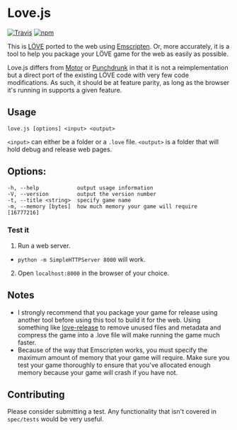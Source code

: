 Love.js
============
[![Travis](https://img.shields.io/travis/TannerRogalsky/love.js.svg)]() [![npm](https://img.shields.io/npm/v/love.js.svg)]()

This is [LÖVE](https://love2d.org/) ported to the web using [Emscripten](https://kripken.github.io/emscripten-site/). Or, more accurately, it is a tool to help you package your LÖVE game for the web as easily as possible.

Love.js differs from [Motor](https://github.com/rnlf/motor) or [Punchdrunk](https://github.com/TannerRogalsky/punchdrunk) in that it is not a reimplementation but a direct port of the existing LÖVE code with very few code modifications. As such, it should be at feature parity, as long as the browser it's running in supports a given feature.

## Usage
`love.js [options] <input> <output>`

`<input>` can either be a folder or a `.love` file.
`<output>` is a folder that will hold debug and release web pages.

## Options:
```
-h, --help            output usage information
-V, --version         output the version number
-t, --title <string>  specify game name
-m, --memory [bytes]  how much memory your game will require [16777216]
```

### Test it
1. Run a web server.
  - `python -m SimpleHTTPServer 8000` will work.
2. Open `localhost:8000` in the browser of your choice.

## Notes
- I strongly recommend that you package your game for release using another tool before using this tool to build it for the web. Using something like [love-release](https://github.com/MisterDA/love-release) to remove unused files and metadata and compress the game into a .love file will make running the game much faster.
- Because of the way that Emscripten works, you must specify the maximum amount of memory that your game will require. Make sure you test your game thoroughly to ensure that you've allocated enough memory because your game will crash if you have not.

## Contributing
Please consider submitting a test. Any functionality that isn't covered in `spec/tests` would be very useful.

